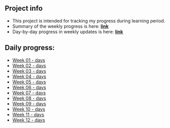 ## Project info

- This project is intended for tracking my progress during learning period.
- Summary of the weekly progress is here: [**link**](learning_progress.md)
- Day-by-day progress in weekly updates is here: [**link**](/weekly_progress)

## Daily progress:

- [Week 01 - days](/weekly_progress/week_01.md)
- [Week 02 - days](/weekly_progress/week_02.md)
- [Week 03 - days](/weekly_progress/week_03.md)
- [Week 04 - days](/weekly_progress/week_04.md)
- [Week 05 - days](/weekly_progress/week_05.md)
- [Week 06 - days](/weekly_progress/week_06.md)
- [Week 07 - days](/weekly_progress/week_07.md)
- [Week 08 - days](/weekly_progress/week_08.md)
- [Week 09 - days](/weekly_progress/week_09.md)
- [Week 10 - days](/weekly_progress/week_10.md)
- [Week 11 - days](/weekly_progress/week_11.md)
- [Week 12 - days](/weekly_progress/week_12.md)
